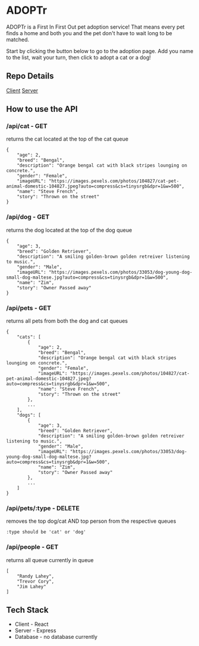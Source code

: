 # ADOPTr

ADOPTr is a First In First Out pet adoption service! That means every pet finds a home and both you and the pet don't have to wait long to be matched.

Start by clicking the button below to go to the adoption page. Add you name to the list, wait your turn, then click to adopt a cat or a dog!

## Repo Details

[Client](https://github.com/Russjames92/petful-client)
[Server](https://github.com/Russjames92/petful-server)

## How to use the API

### /api/cat - GET

returns the cat located at the top of the cat queue

```
{
    "age": 2,
    "breed": "Bengal",
    "description": "Orange bengal cat with black stripes lounging on concrete.",
    "gender": "Female",
    "imageURL": "https://images.pexels.com/photos/104827/cat-pet-animal-domestic-104827.jpeg?auto=compress&cs=tinysrgb&dpr=1&w=500",
    "name": "Steve French",
    "story": "Thrown on the street"
}
```

### /api/dog - GET

returns the dog located at the top of the dog queue

```
{
    "age": 3,
    "breed": "Golden Retriever",
    "description": "A smiling golden-brown golden retreiver listening to music.",
    "gender": "Male",
    "imageURL": "https://images.pexels.com/photos/33053/dog-young-dog-small-dog-maltese.jpg?auto=compress&cs=tinysrgb&dpr=1&w=500",
    "name": "Zim",
    "story": "Owner Passed away"
}
```

### /api/pets - GET

returns all pets from both the dog and cat queues

```
{
    "cats": [
        {
            "age": 2,
            "breed": "Bengal",
            "description": "Orange bengal cat with black stripes lounging on concrete.",
            "gender": "Female",
            "imageURL": "https://images.pexels.com/photos/104827/cat-pet-animal-domestic-104827.jpeg?auto=compress&cs=tinysrgb&dpr=1&w=500",
            "name": "Steve French",
            "story": "Thrown on the street"
        },
        ...
    ],
    "dogs": [
        {
            "age": 3,
            "breed": "Golden Retriever",
            "description": "A smiling golden-brown golden retreiver listening to music.",
            "gender": "Male",
            "imageURL": "https://images.pexels.com/photos/33053/dog-young-dog-small-dog-maltese.jpg?auto=compress&cs=tinysrgb&dpr=1&w=500",
            "name": "Zim",
            "story": "Owner Passed away"
        },
        ...
    ]
}
```

### /api/pets/:type - DELETE

removes the top dog/cat AND top person from the respective queues

```
:type should be 'cat' or 'dog'
```

### /api/people - GET

returns all queue currently in queue

```
[
    "Randy Lahey",
    "Trevor Cory",
    "Jim Lahey"
]
```

## Tech Stack

- Client - React
- Server - Express
- Database - no database currently
